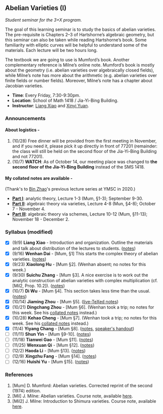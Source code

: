 ## Abelian Varieties (I)

_Student seminar for the 3+X program._

The goal of this learning seminar is to study the basics of abelian varieties. The pre-requisite is Chapters 2–3 of Hartshorne’s algebraic geometry, but this seminar can also be taken while reading Hartshorne’s book. Some familiarity with elliptic curves will be helpful to understand some of the materials. Each lecture will be two hours long. 

The textbook we are going to use is Mumford’s book. Another complementary reference is Milne’s online note. Mumford’s book is mostly about the geometry (i.e. abelian varieties over algebraically closed fields), while Milne’s note has more about the arithmetic (e.g. abelian varieties over finite fields or number fields). Moreover, Milne’s note has a chapter about Jacobian varieties.
- **Time**: Every Friday, 7:30-9:30pm.
- **Location**: School of Math 1418 / Jia-Yi-Bing Building.
- **Instructor**: [Liang Xiao](https://bicmr.pku.edu.cn/~lxiao/index.htm) and [Xinyi Yuan](https://bicmr.pku.edu.cn/~yxy/).

### Announcements

#### About logistics -

1. (10/28) Free dinner will be provided from the first meeting in November, and if you need it, please pick it up directly in front of 77201 (remainder: the class will still be held on the second floor of the Jia-Yi-Bing Building and not 77201).
2. (10/7) **WATCH**: As of October 14, our meeting place was changed to **the second floor of the Jia-Yi-Bing Building** instead of the SMS 1418.

#### My collated notes are available -

(Thank's to [Bin Zhao](https://sites.google.com/site/zhaobinmath/)'s previous lecture series at YMSC in 2020.)

- [**Part I**](././AV(I).pdf): analytic theory, Lecture 1-3 (Mum, §1-3); September 9-30.
- [**Part II**](././AV(II).pdf): algebraic theory via varieties, Lecture 4-8 (Mun, §4-8); October 7 - November 4.
- [**Part III**](././AV(III).pdf): algebraic theory via schemes, Lecture 10-12 (Mum, §11-13); November 18 - December 2.


### Syllabus (modified)

- [x] (9/9) **Liang Xiao** - Introduction and organization. Outline the materials and talk about distribution of the lectures to students. ([notes](././AV0.pdf))
- [x] (9/16) **Wenhan Dai** - [Mum, §1] This starts the complex theory of abelian varieties. ([notes](././AV1.pdf))
- [x] (9/23) **Xiaolong Hu** - [Mum §2]. (Wenhan absent; no notes for this week.)
- [x] (9/30) **Suichu Zhang** - [Mum §3]. A nice exercise is to work out the analytic construction of abelian varieties with complex multiplication (cf. [Mil2, Prop. 10.2]). ([notes](././AV3.pdf))
- [x] (10/7) **Di Wu** - [Mum §4]. This section takes less time than the usual. ([notes](././AV4.pdf))
- [x] (10/14) **Jiaming Zhou** - [Mum §5]. ([live-TeXed notes](././AV5.pdf))
- [x] (10/21) **Dingchang Zhou** - [Mum §6]. (Wenhan took a trip; no notes for this week. See his [collated notes](././AV(II).pdf) instead.)
- [x] (10/28) **Kehao Cheng** - [Mum §7]. (Wenhan took a trip; no notes for this week. See his [collated notes](././AV(II).pdf) instead.)
- [x] (11/4) **Yiyang Chang** - [Mum §8]. ([notes](././AV(II).pdf#page31), [speaker's handout](././AV8s.pdf))
- [ ] (11/11) **Shun Yin** - [Mum §9-10]. ([notes](././AV9.pdf))
- [ ] (11/18) **Tianwei Gao** - [Mum §11]. ([notes](././AV10.pdf))
- [ ] (11/25) **Wenxuan Qi** - [Mum §12]. ([notes](././AV11.pdf))
- [ ] (12/2) **Haoda Li** - [Mum §13]. ([notes](././AV12.pdf))
- [ ] (12/9) **Xingzhu Fang** - [Mum §14]. ([notes](././AV13.pdf))
- [ ] (12/16) **Huishi Yu** - [Mum §15]. ([notes](././AV14.pdf))

### References
1. [Mum] D. Mumford: Abelian varieties. Corrected reprint of the second (1974) edition.
2. [Mil] J. Milne: Abelian varieties. Course note, available [here](https://www.jmilne.org/math/CourseNotes/AV.pdf).
3. [Mil2] J. Milne: Introduction to Shimura varieties. Course note, available [here](https://www.jmilne.org/math/xnotes/svi.pdf).